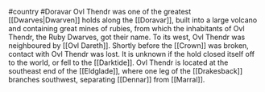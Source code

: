 #country #Doravar 
Ovl Thendr was one of the greatest [[Dwarves|Dwarven]] holds along the [[Doravar]], built into a large volcano and containing great mines of rubies, from which the inhabitants of Ovl Thendr, the Ruby Dwarves, got their name. To its west, Ovl Thendr was neighboured by [[Ovl Dareth]]. Shortly before the [[Crown]] was broken, contact with Ovl Thendr was lost. It is unknown if the hold closed itself off to the world, or fell to the [[Darktide]]. Ovl Thendr is located at the southeast end of the [[Eldglade]], where one leg of the [[Drakesback]] branches southwest, separating [[Dennar]] from [[Marral]].